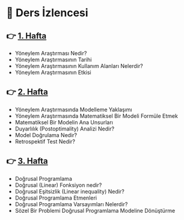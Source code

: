 # :bookmark_tabs: Ders İzlencesi 

## :point_right:	 [1. Hafta](https://github.com/enesmanan/ders-notlari/blob/main/%C4%B0ntroduction%20to%20Operation%20Resource/Hafta_1.ipynb)
+ Yöneylem Araştırması Nedir?
+ Yöneylem Araştırmasının Tarihi
+ Yöneylem Araştırmasının Kullanım Alanları Nelerdir?
+ Yöneylem Araştırmasının Etkisi

## :point_right:	 [2. Hafta](https://github.com/enesmanan/ders-notlari/blob/main/%C4%B0ntroduction%20to%20Operation%20Resource/Hafta_2.ipynb) 
+ Yöneylem Araştırmasında Modelleme Yaklaşımı
+ Yöneylem Araştırmasında Matematiksel Bir Modeli Formüle Etmek
+ Matematiksel Bir Modelin Ana Unsurları
+ Duyarlılık (Postoptimality) Analizi Nedir?
+ Model Doğrulama Nedir?
+ Retrospektif Test Nedir?

## :point_right:	 [3. Hafta](https://github.com/enesmanan/ders-notlari/blob/main/%C4%B0ntroduction%20to%20Operation%20Resource/Hafta_3.ipynbb) 
+ Doğrusal Programlama
+ Doğrusal (Linear) Fonksiyon nedir?
+ Doğrusal Eşitsizlik (Linear inequality) Nedir?
+ Doğrusal Programlama Etmenleri
+ Doğrusal Programlama Varsayımları Nelerdir?
+ Sözel Bir Problemi Doğrusal Programlama Modeline Dönüştürme
